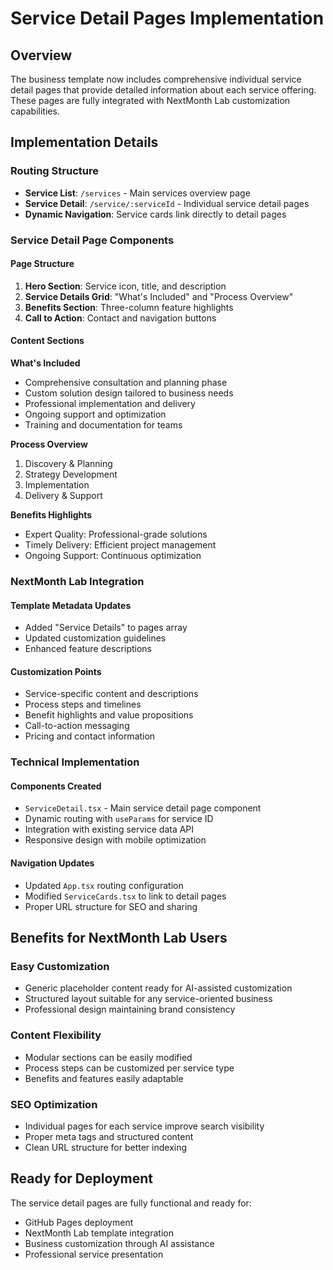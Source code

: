 # Service Detail Pages Implementation

## Overview

The business template now includes comprehensive individual service detail pages that provide detailed information about each service offering. These pages are fully integrated with NextMonth Lab customization capabilities.

## Implementation Details

### Routing Structure
- **Service List**: `/services` - Main services overview page
- **Service Detail**: `/service/:serviceId` - Individual service detail pages
- **Dynamic Navigation**: Service cards link directly to detail pages

### Service Detail Page Components

#### Page Structure
1. **Hero Section**: Service icon, title, and description
2. **Service Details Grid**: "What's Included" and "Process Overview"
3. **Benefits Section**: Three-column feature highlights
4. **Call to Action**: Contact and navigation buttons

#### Content Sections

**What's Included**
- Comprehensive consultation and planning phase
- Custom solution design tailored to business needs
- Professional implementation and delivery
- Ongoing support and optimization
- Training and documentation for teams

**Process Overview**
1. Discovery & Planning
2. Strategy Development
3. Implementation
4. Delivery & Support

**Benefits Highlights**
- Expert Quality: Professional-grade solutions
- Timely Delivery: Efficient project management
- Ongoing Support: Continuous optimization

### NextMonth Lab Integration

#### Template Metadata Updates
- Added "Service Details" to pages array
- Updated customization guidelines
- Enhanced feature descriptions

#### Customization Points
- Service-specific content and descriptions
- Process steps and timelines
- Benefit highlights and value propositions
- Call-to-action messaging
- Pricing and contact information

### Technical Implementation

#### Components Created
- `ServiceDetail.tsx` - Main service detail page component
- Dynamic routing with `useParams` for service ID
- Integration with existing service data API
- Responsive design with mobile optimization

#### Navigation Updates
- Updated `App.tsx` routing configuration
- Modified `ServiceCards.tsx` to link to detail pages
- Proper URL structure for SEO and sharing

## Benefits for NextMonth Lab Users

### Easy Customization
- Generic placeholder content ready for AI-assisted customization
- Structured layout suitable for any service-oriented business
- Professional design maintaining brand consistency

### Content Flexibility
- Modular sections can be easily modified
- Process steps can be customized per service type
- Benefits and features easily adaptable

### SEO Optimization
- Individual pages for each service improve search visibility
- Proper meta tags and structured content
- Clean URL structure for better indexing

## Ready for Deployment

The service detail pages are fully functional and ready for:
- GitHub Pages deployment
- NextMonth Lab template integration
- Business customization through AI assistance
- Professional service presentation